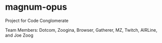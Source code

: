 # magnum-opus

Project for Code Conglomerate

Team Members: Dotcom, Zoogina, Browser, Gatherer, MZ, Twitch, AIRLine, and Joe Zoog
